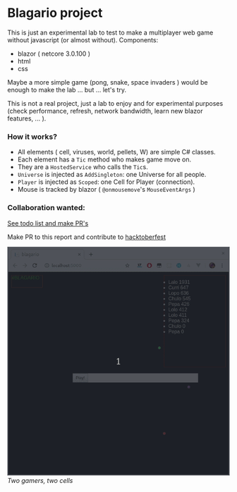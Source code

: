 # Blagario project

This is just an experimental lab to test to make a multiplayer web game without javascript (or almost without). Components:

* blazor ( netcore 3.0.100 )
* html
* css

Maybe a more simple game (pong, snake, space invaders ) would be enough to make the lab ... but ... let's try.

This is not a real project, just a lab to enjoy and for experimental purposes (check performance, refresh, network bandwidth, learn new blazor features, ... ).

### How it works?

* All elements ( cell, viruses, world, pellets, W) are simple C# classes.
* Each element has a `Tic` method who makes game move on.
* They are a `HostedService` who calls the `Tic`s.
* `Universe` is injected as `AddSingleton`: one Universe for all people.
* `Player` is injected as `Scoped`: one Cell for Player (connection).
* Mouse is tracked by blazor ( `@onmousemove`'s `MouseEventArgs` )

### Collaboration wanted:

[See todo list and make PR's](https://github.com/ctrl-alt-d/Blagario/issues/1)

Make PR to this report and contribute to [hacktoberfest](https://hacktoberfest.digitalocean.com/)

![screenshot](./screenshots/blagario_v1.gif)
*Two gamers, two cells*
